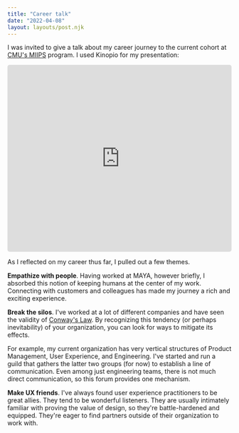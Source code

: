 ```yaml
---
title: "Career talk"
date: "2022-04-08"
layout: layouts/post.njk
---
```


I was invited to give a talk about my career journey to the current cohort at
[CMU's MIIPS](https://www.cmu.edu/iii/degrees/miips/index.html) program. I used
Kinopio for my presentation:

<div class="kinopio-embed" style="height: 420px; width: 100%;">
  <iframe src="https://kinopio.club/embed/?spaceId=DECfJmIQTgIdAsLl7R4uZ&zoom=100" style="height: 100%; width: 100%; border: 0; border-radius: 5px;">
  </iframe>
</div>

As I reflected on my career thus far, I pulled out a few themes.

**Empathize with people**. Having worked at MAYA, however briefly, I absorbed
this notion of keeping humans at the center of my work. Connecting with
customers and colleagues has made my journey a rich and exciting experience.

**Break the silos**. I've worked at a lot of different companies and have seen
the validity of [Conway's Law](https://en.wikipedia.org/wiki/Conway%27s_law). By
recognizing this tendency (or perhaps inevitability) of your organization, you
can look for ways to mitigate its effects.

For example, my current organization has very vertical structures of Product
Management, User Experience, and Engineering. I've started and run a guild that
gathers the latter two groups (for now) to establish a line of communication.
Even among just engineering teams, there is not much direct communication, so
this forum provides one mechanism.

**Make UX friends**. I've always found user experience practitioners to be great
allies. They tend to be wonderful listeners. They are usually intimately
familiar with proving the value of design, so they're battle-hardened and
equipped. They're eager to find partners outside of their organization to work
with.

